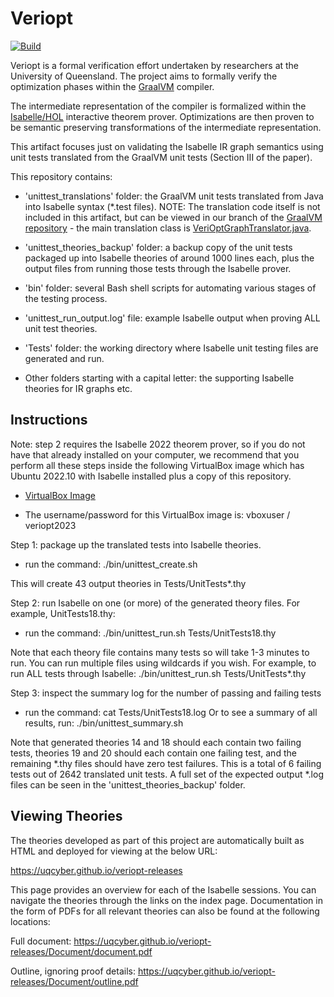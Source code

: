 # Veriopt

[![Build](https://github.com/uqcyber/veriopt-releases/actions/workflows/build.yml/badge.svg)](https://github.com/uqcyber/veriopt-releases/actions/workflows/build.yml)

Veriopt is a formal verification effort undertaken by researchers at the University of Queensland. The project aims to formally verify the optimization phases within the [GraalVM](http://graalvm.org/) compiler.

The intermediate representation of the compiler is formalized within the [Isabelle/HOL](https://isabelle.in.tum.de/) interactive theorem prover. Optimizations are then proven to be semantic preserving transformations of the intermediate representation.

This artifact focuses just on validating the Isabelle IR graph semantics using unit tests translated from the GraalVM unit tests (Section III of the paper).  

This repository contains:

* 'unittest_translations' folder: the GraalVM unit tests translated from Java into Isabelle syntax (*.test files).
  NOTE: The translation code itself is not included in this artifact, but can be viewed in our branch of the [GraalVM repository](https://github.com/uqcyber/graal/tree/veriopt/isabelle-unittests) - the main translation class is [VeriOptGraphTranslator.java](https://github.com/uqcyber/graal/blob/veriopt/isabelle-unittests/compiler/src/org.graalvm.compiler.core/src/org/graalvm/compiler/core/veriopt/VeriOptGraphTranslator.java).
 
* 'unittest_theories_backup' folder: a backup copy of the unit tests packaged up into Isabelle theories of around 1000 lines each, plus the output files from running those tests through the Isabelle prover.

* 'bin' folder: several Bash shell scripts for automating various stages of the testing process.

* 'unittest_run_output.log' file: example Isabelle output when proving ALL unit test theories.

* 'Tests' folder: the working directory where Isabelle unit testing files are generated and run.

* Other folders starting with a capital letter: the supporting Isabelle theories for IR graphs etc.


## Instructions

Note: step 2 requires the Isabelle 2022 theorem prover, so if you do not have that already 
installed on your computer, we recommend that you perform all these steps inside the following
VirtualBox image which has Ubuntu 2022.10 with Isabelle installed plus a copy of this repository.

* [VirtualBox Image](https://figshare.com/ndownloader/files/39023720)

* The username/password for this VirtualBox image is: vboxuser / veriopt2023


Step 1: package up the translated tests into Isabelle theories.

* run the command: ./bin/unittest_create.sh

This will create 43 output theories in Tests/UnitTests*.thy


Step 2: run Isabelle on one (or more) of the generated theory files.  For example, UnitTests18.thy:

* run the command: ./bin/unittest_run.sh Tests/UnitTests18.thy

Note that each theory file contains many tests so will take 1-3 minutes to run.
You can run multiple files using wildcards if you wish.
For example, to run ALL tests through Isabelle: 
    ./bin/unittest_run.sh Tests/UnitTests*.thy


Step 3: inspect the summary log for the number of passing and failing tests

* run the command: cat Tests/UnitTests18.log
  Or to see a summary of all results, run: ./bin/unittest_summary.sh

Note that generated theories 14 and 18 should each contain two failing tests, theories 19 and 20 should each contain one failing test, and the remaining *.thy files should have zero test failures.  This is a total of 6 failing tests out of 2642 translated unit tests.  A full set of the expected output *.log files can be seen in the 'unittest_theories_backup' folder.


## Viewing Theories
The theories developed as part of this project are automatically built as HTML and deployed for viewing at the below URL:

https://uqcyber.github.io/veriopt-releases

This page provides an overview for each of the Isabelle sessions. You can navigate the theories through the links on the index page. Documentation in the form of PDFs for all relevant theories can also be found at the following locations:

Full document: https://uqcyber.github.io/veriopt-releases/Document/document.pdf

Outline, ignoring proof details: https://uqcyber.github.io/veriopt-releases/Document/outline.pdf

